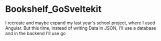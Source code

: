# Bookshelf_GoSveltekit
I recreate and maybe expand my last year's school project, where I used Angular. But this time, instead of writing Data in JSON, I'll use a database and in the backend I'll use go

